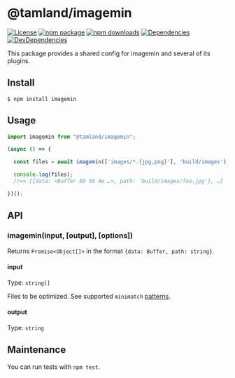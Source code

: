 # @tamland/imagemin

[![License](https://img.shields.io/npm/l/@tamland/imagemin.svg)](https://github.com/feight/tamland/blob/master/LICENSE)
[![npm package](https://img.shields.io/npm/v/@tamland/imagemin/latest.svg)](https://www.npmjs.com/package/@tamland/imagemin)
[![npm downloads](https://img.shields.io/npm/dm/@tamland/imagemin.svg)](https://www.npmjs.com/package/@tamland/imagemin)
[![Dependencies](https://img.shields.io/david/feight/tamland.svg?path=packages%2Fimagemin)](https://david-dm.org/feight/tamland?path=packages/imagemin)
[![DevDependencies](https://img.shields.io/david/feight/tamland.svg?path=packages%2Fimagemin)](https://david-dm.org/feight/tamland?type=dev&path=packages/imagemin)

This package provides a shared config for imagemin and several of its plugins.

## Install

```
$ npm install imagemin
```
## Usage

```js
import imagemin from "@tamland/imagemin";

(async () => {

  const files = await imagemin(['images/*.{jpg,png}'], 'build/images');

  console.log(files);
  //=> [{data: <Buffer 89 50 4e …>, path: 'build/images/foo.jpg'}, …]

})();
```

## API

### imagemin(input, [output], [options])

Returns `Promise<Object[]>` in the format `{data: Buffer, path: string}`.

#### input

Type: `string[]`

Files to be optimized. See supported `minimatch` [patterns](https://github.com/isaacs/minimatch#usage).

#### output

Type: `string`

## Maintenance

You can run tests with `npm test`.
